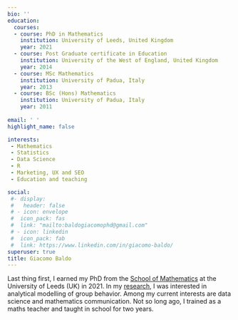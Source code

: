 ```yaml
---
bio: ''
education: 
  courses:
  - course: PhD in Mathematics
    institution: University of Leeds, United Kingdom
    year: 2021
  - course: Post Graduate certificate in Education
    institution: University of the West of England, United Kingdom
    year: 2014
  - course: MSc Mathematics
    institution: University of Padua, Italy
    year: 2013
  - course: BSc (Hons) Mathematics
    institution: University of Padua, Italy
    year: 2011
    
email: ' '
highlight_name: false

interests:
 - Mathematics 
 - Statistics
 - Data Science
 - R
 - Marketing, UX and SEO
 - Education and teaching

social: 
 #- display:
 #   header: false
 # - icon: envelope
 #  icon_pack: fas
 #  link: "mailto:baldogiacomophd@gmail.com"
 # - icon: linkedin
 #  icon_pack: fab
 #  link: https://www.linkedin.com/in/giacomo-baldo/
superuser: true
title: Giacomo Baldo
---
```

Last thing first, I earned my PhD from the [School of Mathematics](https://eps.leeds.ac.uk/maths-research-innovation) at the University of Leeds (UK) in 2021. In my [research](https://etheses.whiterose.ac.uk/28836/), I was interested in analytical modelling of group behavior. Among my current interests are data science and mathematics communication. Not so long ago, I trained as a maths teacher and taught in school for two years. 

